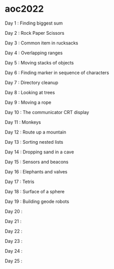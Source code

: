 # aoc2022

Day 1 : Finding biggest sum

Day 2 : Rock Paper Scissors

Day 3 : Common item in rucksacks

Day 4 : Overlapping ranges

Day 5 : Moving stacks of objects

Day 6 : Finding marker in sequence of characters

Day 7 : Directory cleanup

Day 8 : Looking at trees

Day 9 : Moving a rope

Day 10 : The communicator CRT display

Day 11 : Monkeys

Day 12 : Route up a mountain

Day 13 : Sorting nested lists

Day 14 : Dropping sand in a cave

Day 15 : Sensors and beacons

Day 16 : Elephants and valves

Day 17 : Tetris

Day 18 : Surface of a sphere

Day 19 : Building geode robots

Day 20 : 

Day 21 : 

Day 22 : 

Day 23 : 

Day 24 : 

Day 25 : 




